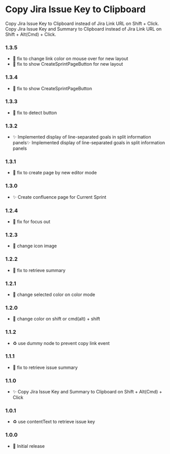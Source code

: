 # Copy Jira Issue Key to Clipboard

Copy Jira Issue Key to Clipboard instead of Jira Link URL on Shift + Click.
Copy Jira Issue Key and Summary to Clipboard instead of Jira Link URL on Shift + Alt(Cmd) + Click.

### 1.3.5

- 🐛 fix to change link color on mouse over for new layout
- 🐛 fix to show CreateSprintPageButton for new layout

### 1.3.4

- 🐛 fix to show CreateSprintPageButton

### 1.3.3

- 🐛 fix to detect button

### 1.3.2

- ✨ Implemented display of line-separated goals in split information panels✨ Implemented display of line-separated goals in split information panels

### 1.3.1

- 🐛 fix to create page by new editor mode

### 1.3.0

- ✨ Create confluence page for Current Sprint

### 1.2.4

- 🐛 fix for focus out

### 1.2.3

- 💄 change icon image

### 1.2.2

- 🐛 fix to retrieve summary

### 1.2.1

- 💄 change selected color on color mode

### 1.2.0

- 💄 change color on shift or cmd(alt) + shift

### 1.1.2

- ♻️ use dummy node to prevent copy link event

### 1.1.1

- 🐛 fix to retrieve issue summary

### 1.1.0

- ✨ Copy Jira Issue Key and Summary to Clipboard on Shift + Alt(Cmd) + Click

### 1.0.1

- ♻️ use contentText to retrieve issue key

### 1.0.0

- 🎉 Initial release
